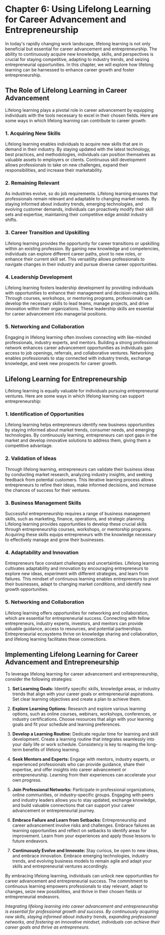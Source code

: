 Chapter 6: Using Lifelong Learning for Career Advancement and Entrepreneurship
==============================================================================

In today's rapidly changing work landscape, lifelong learning is not only beneficial but essential for career advancement and entrepreneurship. The ability to continuously acquire new knowledge, skills, and perspectives is crucial for staying competitive, adapting to industry trends, and seizing entrepreneurial opportunities. In this chapter, we will explore how lifelong learning can be harnessed to enhance career growth and foster entrepreneurship.

The Role of Lifelong Learning in Career Advancement
---------------------------------------------------

Lifelong learning plays a pivotal role in career advancement by equipping individuals with the tools necessary to excel in their chosen fields. Here are some ways in which lifelong learning can contribute to career growth:

### 1. **Acquiring New Skills**

Lifelong learning enables individuals to acquire new skills that are in demand in their industry. By staying updated with the latest technology, best practices, and methodologies, individuals can position themselves as valuable assets to employers or clients. Continuous skill development allows professionals to take on new challenges, expand their responsibilities, and increase their marketability.

### 2. **Remaining Relevant**

As industries evolve, so do job requirements. Lifelong learning ensures that professionals remain relevant and adaptable to changing market needs. By staying informed about industry trends, emerging technologies, and evolving customer demands, individuals can proactively modify their skill sets and expertise, maintaining their competitive edge amidst industry shifts.

### 3. **Career Transition and Upskilling**

Lifelong learning provides the opportunity for career transitions or upskilling within an existing profession. By gaining new knowledge and competencies, individuals can explore different career paths, pivot to new roles, or enhance their current skill set. This versatility allows professionals to navigate changes in their industry and pursue diverse career opportunities.

### 4. **Leadership Development**

Lifelong learning fosters leadership development by providing individuals with opportunities to enhance their management and decision-making skills. Through courses, workshops, or mentoring programs, professionals can develop the necessary skills to lead teams, manage projects, and drive innovation within their organizations. These leadership skills are essential for career advancement into managerial positions.

### 5. **Networking and Collaboration**

Engaging in lifelong learning often involves connecting with like-minded professionals, industry experts, and mentors. Building a strong professional network enhances career advancement opportunities as individuals gain access to job openings, referrals, and collaborative ventures. Networking enables professionals to stay connected with industry trends, exchange knowledge, and seek new prospects for career growth.

Lifelong Learning for Entrepreneurship
--------------------------------------

Lifelong learning is equally valuable for individuals pursuing entrepreneurial ventures. Here are some ways in which lifelong learning can support entrepreneurship:

### 1. **Identification of Opportunities**

Lifelong learning helps entrepreneurs identify new business opportunities by staying informed about market trends, consumer needs, and emerging technologies. By continuously learning, entrepreneurs can spot gaps in the market and develop innovative solutions to address them, giving them a competitive advantage.

### 2. **Validation of Ideas**

Through lifelong learning, entrepreneurs can validate their business ideas by conducting market research, analyzing industry insights, and seeking feedback from potential customers. This iterative learning process allows entrepreneurs to refine their ideas, make informed decisions, and increase the chances of success for their ventures.

### 3. **Business Management Skills**

Successful entrepreneurship requires a range of business management skills, such as marketing, finance, operations, and strategic planning. Lifelong learning provides opportunities to develop these crucial skills through entrepreneurship courses, workshops, or mentorship programs. Acquiring these skills equips entrepreneurs with the knowledge necessary to effectively manage and grow their businesses.

### 4. **Adaptability and Innovation**

Entrepreneurs face constant challenges and uncertainties. Lifelong learning cultivates adaptability and innovation by encouraging entrepreneurs to explore new ideas, experiment with different strategies, and learn from failures. This mindset of continuous learning enables entrepreneurs to pivot their businesses, adapt to changing market conditions, and identify new growth opportunities.

### 5. **Networking and Collaboration**

Lifelong learning offers opportunities for networking and collaboration, which are essential for entrepreneurial success. Connecting with fellow entrepreneurs, industry experts, investors, and mentors can provide valuable guidance, access to resources, and potential partnerships. Entrepreneurial ecosystems thrive on knowledge sharing and collaboration, and lifelong learning facilitates these connections.

Implementing Lifelong Learning for Career Advancement and Entrepreneurship
--------------------------------------------------------------------------

To leverage lifelong learning for career advancement and entrepreneurship, consider the following strategies:

1. **Set Learning Goals:** Identify specific skills, knowledge areas, or industry trends that align with your career goals or entrepreneurial aspirations. Set clear learning objectives and create a plan to achieve them.

2. **Explore Learning Options:** Research and explore various learning options, such as online courses, webinars, workshops, conferences, or industry certifications. Choose resources that align with your learning goals and fit your schedule and learning preferences.

3. **Develop a Learning Routine:** Dedicate regular time for learning and skill development. Create a learning routine that integrates seamlessly into your daily life or work schedule. Consistency is key to reaping the long-term benefits of lifelong learning.

4. **Seek Mentors and Experts:** Engage with mentors, industry experts, or experienced professionals who can provide guidance, share their expertise, and offer insights into career advancement or entrepreneurship. Learning from their experiences can accelerate your own progress.

5. **Join Professional Networks:** Participate in professional organizations, online communities, or industry-specific groups. Engaging with peers and industry leaders allows you to stay updated, exchange knowledge, and build valuable connections that can support your career advancement or entrepreneurial journey.

6. **Embrace Failure and Learn from Setbacks:** Entrepreneurship and career advancement involve risks and challenges. Embrace failures as learning opportunities and reflect on setbacks to identify areas for improvement. Learn from your experiences and apply those lessons to future endeavors.

7. **Continuously Evolve and Innovate:** Stay curious, be open to new ideas, and embrace innovation. Embrace emerging technologies, industry trends, and evolving business models to remain agile and adapt your skills and entrepreneurial ventures accordingly.

By embracing lifelong learning, individuals can unlock new opportunities for career advancement and entrepreneurial success. The commitment to continuous learning empowers professionals to stay relevant, adapt to changes, seize new possibilities, and thrive in their chosen fields or entrepreneurial endeavors.

*Integrating lifelong learning into career advancement and entrepreneurship is essential for professional growth and success. By continuously acquiring new skills, staying informed about industry trends, expanding professional networks, and fostering an innovative mindset, individuals can achieve their career goals and thrive as entrepreneurs.*
